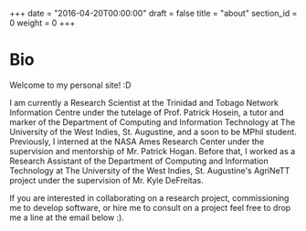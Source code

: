 +++
date = "2016-04-20T00:00:00"
draft = false
title = "about"
section_id = 0
weight = 0
+++

# Bio
Welcome to my personal site! :D 

I am currently a Research Scientist at the Trinidad and Tobago Network Information Centre under the tutelage of Prof. Patrick Hosein, a tutor and marker of the Department of Computing and Information Technology at 
The University of the West Indies, St. Augustine, and a soon to be MPhil student. Previously, I interned at the NASA Ames Research Center under the supervision and mentorship of Mr. Patrick Hogan. Before that, 
I worked as a Research Assistant of the Department of Computing and Information Technology at 
The University of the West Indies, St. Augustine's AgriNeTT project under the supervision of Mr. Kyle DeFreitas.

If you are interested in collaborating on a research project, commissioning me to develop software, or hire me to consult on a project feel free to drop me a line at the email below :).